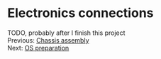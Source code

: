 # Electronics connections
TODO, probably after I finish this project </br>
Previous: [Chassis assembly](https://github.com/Tai-Min/Statek-UAV/blob/master/instructions/00_assembly.md) </br>
Next: [OS preparation](https://github.com/Tai-Min/Statek-UAV/blob/master/instructions/02_os_preparation.md)
